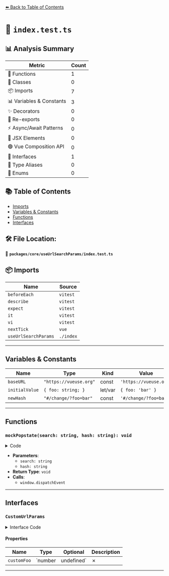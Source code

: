 [⬅️ Back to Table of Contents](../../../index.md)

# 📄 `index.test.ts`

## 📊 Analysis Summary

| Metric | Count |
|--------|-------|
| 🔧 Functions | 1 |
| 🧱 Classes | 0 |
| 📦 Imports | 7 |
| 📊 Variables & Constants | 3 |
| ✨ Decorators | 0 |
| 🔄 Re-exports | 0 |
| ⚡ Async/Await Patterns | 0 |
| 💠 JSX Elements | 0 |
| 🟢 Vue Composition API | 0 |
| 📐 Interfaces | 1 |
| 📑 Type Aliases | 0 |
| 🎯 Enums | 0 |

## 📚 Table of Contents

- [Imports](#imports)
- [Variables & Constants](#variables-constants)
- [Functions](#functions)
- [Interfaces](#interfaces)

## 🛠️ File Location:
📂 **`packages/core/useUrlSearchParams/index.test.ts`**

## 📦 Imports

| Name | Source |
|------|--------|
| `beforeEach` | `vitest` |
| `describe` | `vitest` |
| `expect` | `vitest` |
| `it` | `vitest` |
| `vi` | `vitest` |
| `nextTick` | `vue` |
| `useUrlSearchParams` | `./index` |


---

## Variables & Constants

| Name | Type | Kind | Value | Exported |
|------|------|------|-------|----------|
| `baseURL` | `"https://vueuse.org"` | const | `'https://vueuse.org'` | ✗ |
| `initialValue` | `{ foo: string; }` | let/var | `{ foo: 'bar' }` | ✗ |
| `newHash` | `"#/change/?foo=bar"` | const | `'#/change/?foo=bar'` | ✗ |


---

## Functions

### `mockPopstate(search: string, hash: string): void`

<details><summary>Code</summary>

```ts
(search: string, hash: string) => {
    window.location.search = search
    window.location.hash = hash
    window.dispatchEvent(new PopStateEvent('popstate', {
      state: {
        ...window.location,
        search,
        hash,
      },
    }))
  }
```
</details>

- **Parameters**:
  - `search: string`
  - `hash: string`
- **Return Type**: `void`
- **Calls**:
  - `window.dispatchEvent`

---

## Interfaces

### `CustomUrlParams`

<details><summary>Interface Code</summary>

```ts
interface CustomUrlParams extends Record<string, any> {
          customFoo: number | undefined
        }
```
</details>

#### Properties

| Name | Type | Optional | Description |
|------|------|----------|-------------|
| `customFoo` | `number | undefined` | ✗ |  |


---